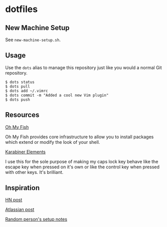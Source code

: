 # dotfiles

## New Machine Setup

See `new-machine-setup.sh`.

## Usage

Use the `dots` alias to manage this repository just like you would a normal Git repository.

```shell
$ dots status
$ dots pull
$ dots add ~/.vimrc
$ dots commit -m "Added a cool new Vim plugin"
$ dots push
```

## Resources

[Oh My Fish](https://github.com/oh-my-fish/oh-my-fish)

Oh My Fish provides core infrastructure to allow you to install packages which extend or modify the look of your shell.

[Karabiner Elements](https://pqrs.org/osx/karabiner/)

I use this for the sole purpose of making my caps lock key behave like the escape key when pressed on it's own or like the control key when pressed with other keys. It's brilliant.

## Inspiration
[HN post](https://news.ycombinator.com/item?id=11070797)

[Atlassian post](https://developer.atlassian.com/blog/2016/02/best-way-to-store-dotfiles-git-bare-repo/)

[Random person's setup notes](https://github.com/Siilwyn/my-dotfiles/tree/master/.my-dotfiles)
